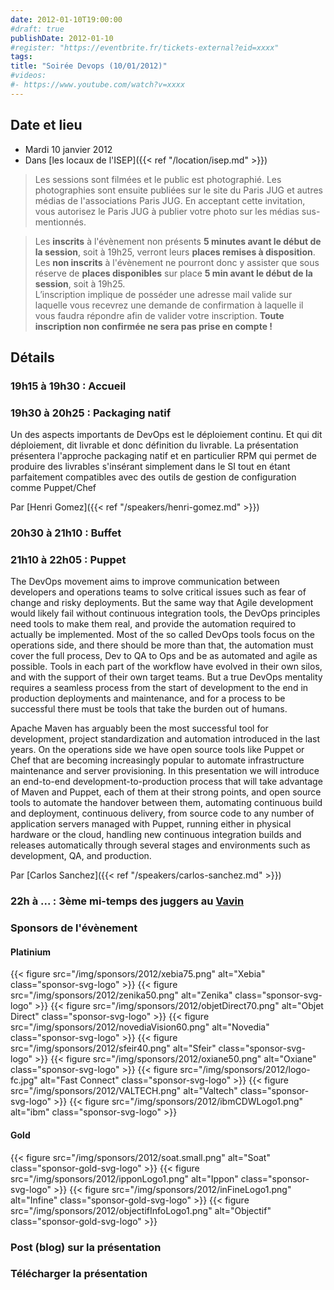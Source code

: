 ```yaml
---
date: 2012-01-10T19:00:00
#draft: true
publishDate: 2012-01-10
#register: "https://eventbrite.fr/tickets-external?eid=xxxx"
tags:
title: "Soirée Devops (10/01/2012)"
#videos: 
#- https://www.youtube.com/watch?v=xxxx
---
```


## Date et lieu

* Mardi 10 janvier 2012
* Dans [les locaux de l'ISEP]({{< ref "/location/isep.md" >}})

> Les sessions sont filmées et le public est photographié. Les photographies sont ensuite publiées sur le site du Paris JUG et autres médias de l'associations Paris JUG. En acceptant cette invitation, vous autorisez le Paris JUG à publier votre photo sur les médias sus-mentionnés.

> Les **inscrits** à l'évènement non présents **5 minutes avant le début de la session**, soit à 19h25, verront leurs **places remises à disposition**.  
Les **non inscrits** à l'évènement ne pourront donc y assister que sous réserve de **places disponibles** sur place **5 min avant le début de la session**, soit à 19h25.  
L’inscription implique de posséder une adresse mail valide sur laquelle vous recevrez une demande de confirmation à laquelle il vous faudra répondre afin de valider votre inscription.
**Toute inscription non confirmée ne sera pas prise en compte !**

## Détails

### 19h15 à 19h30 : Accueil

### 19h30 à 20h25 : Packaging natif

Un des aspects importants de DevOps est le déploiement continu. Et qui dit déploiement, dit livrable et donc définition du livrable. La présentation présentera l'approche packaging natif et en particulier RPM qui permet de produire des livrables s'insérant simplement dans le SI tout en étant parfaitement compatibles avec des outils de gestion de configuration comme Puppet/Chef

Par [Henri Gomez]({{< ref "/speakers/henri-gomez.md" >}})

### 20h30 à 21h10 : Buffet

### 21h10 à 22h05 : Puppet

The DevOps movement aims to improve communication between developers and operations teams to solve critical issues such as fear of change and risky deployments. But the same way that Agile development would likely fail without continuous integration tools, the DevOps principles need tools to make them real, and provide the automation required to actually be implemented. Most of the so called DevOps tools focus on the operations side, and there should be more than that, the automation must cover the full process, Dev to QA to Ops and be as automated and agile as possible. Tools in each part of the workflow have evolved in their own silos, and with the support of their own target teams. But a true DevOps mentality requires a seamless process from the start of development to the end in production deployments and maintenance, and for a process to be successful there must be tools that take the burden out of humans.

Apache Maven has arguably been the most successful tool for development, project standardization and automation introduced in the last years. On the operations side we have open source tools like Puppet or Chef that are becoming increasingly popular to automate infrastructure maintenance and server provisioning. In this presentation we will introduce an end-to-end development-to-production process that will take advantage of Maven and Puppet, each of them at their strong points, and open source tools to automate the handover between them, automating continuous build and deployment, continuous delivery, from source code to any number of application servers managed with Puppet, running either in physical hardware or the cloud, handling new continuous integration builds and releases automatically through several stages and environments such as development, QA, and production.

Par [Carlos Sanchez]({{< ref "/speakers/carlos-sanchez.md" >}})

### 22h à ... : 3ème mi-temps des juggers au [Vavin](https://maps.google.fr/maps/place?hl=fr&sourceid=navclient-ff&rlz=1B3GGGL_frFR294FR295&um=1&ie=UTF-8&q=restaurant+le+vavin+paris&fb=1&gl=fr&hq=restaurant+le+vavin&hnear=paris&cid=16763854041267710574)

### Sponsors de l'évènement

#### Platinium
{{< figure src="/img/sponsors/2012/xebia75.png" alt="Xebia" class="sponsor-svg-logo" >}}
{{< figure src="/img/sponsors/2012/zenika50.png" alt="Zenika" class="sponsor-svg-logo" >}}
{{< figure src="/img/sponsors/2012/objetDirect70.png" alt="Objet Direct" class="sponsor-svg-logo" >}}
{{< figure src="/img/sponsors/2012/novediaVision60.png" alt="Novedia" class="sponsor-svg-logo" >}}
{{< figure src="/img/sponsors/2012/sfeir40.png" alt="Sfeir" class="sponsor-svg-logo" >}}
{{< figure src="/img/sponsors/2012/oxiane50.png" alt="Oxiane" class="sponsor-svg-logo" >}}
{{< figure src="/img/sponsors/2012/logo-fc.jpg" alt="Fast Connect" class="sponsor-svg-logo" >}}
{{< figure src="/img/sponsors/2012/VALTECH.png" alt="Valtech" class="sponsor-svg-logo" >}}
{{< figure src="/img/sponsors/2012/ibmCDWLogo1.png" alt="ibm" class="sponsor-svg-logo" >}}

#### Gold
{{< figure src="/img/sponsors/2012/soat.small.png" alt="Soat" class="sponsor-gold-svg-logo" >}}
{{< figure src="/img/sponsors/2012/ipponLogo1.png" alt="Ippon" class="sponsor-svg-logo" >}}
{{< figure src="/img/sponsors/2012/inFineLogo1.png" alt="Infine" class="sponsor-gold-svg-logo" >}}
{{< figure src="/img/sponsors/2012/objectifInfoLogo1.png" alt="Objectif" class="sponsor-gold-svg-logo" >}}



### Post (blog) sur la présentation

### Télécharger la présentation
